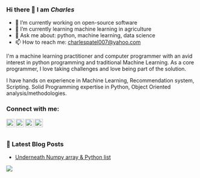 ### Hi there 👋 I am ***Charles***

- 🔭 I’m currently working on open-source software
- 🌱 I’m currently learning machine learning in agriculture
- 💬 Ask me about: python, machine learning, data science
- 📫 How to reach me: charlespatel007@yahoo.com

I'm a machine learning practitioner and computer programmer with an avid interest in python programming and traditional Machine Learning. As a core programmer, I love taking challenges and love being part of the solution.

I have hands on experience in Machine Learning, Recommendation system, Scripting. Solid Programming expertise in Python, Object Oriented analysis/methodologies.

### Connect with me:

[<img align="left" alt="codeSTACKr | Twitter" width="22px" src="https://cdn.jsdelivr.net/npm/simple-icons@v3/icons/twitter.svg" />](https://twitter.com/charlespatel)
[<img align="left" alt="codeSTACKr | LinkedIn" width="22px" src="https://cdn.jsdelivr.net/npm/simple-icons@v3/icons/linkedin.svg" />](https://www.linkedin.com/in/charlespatel/)
[<img align="left" alt="codeSTACKr | Instagram" width="22px" src="https://cdn.jsdelivr.net/npm/simple-icons@v3/icons/medium.svg" />](https://medium.com/@charlespatel)
[<img align="left" alt="codeSTACKr | Twitter" width="22px" src="https://cdn.jsdelivr.net/npm/simple-icons@v3/icons/yahoo.svg" />](mailto:charlespatel007@yahoo.com?subject=Important!&body=Hi.)

<br/>
<br/>

### 📕 Latest Blog Posts
<!-- BLOG-POST-LIST:START -->
- [Underneath Numpy array & Python list](https://medium.com/@charlespatel/underneath-numpy-array-python-list-42a30e62f693)

<img align="left" src="https://github-readme-stats.vercel.app/api?username=acharles7&show_icons=true&hide_border=true&include_all_commits=true" />

